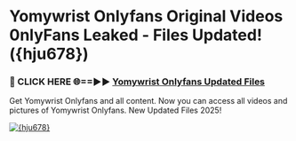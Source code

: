 # Yomywrist Onlyfans Original Videos 0nlyFans Leaked - Files Updated! ({hju678})

<h3>🔴 CLICK HERE 🌐==►► <a href="https://tinyurl.com/ms9xzufz" rel="nofollow">Yomywrist Onlyfans Updated Files</a></h3>

Get Yomywrist Onlyfans and all content. Now you can access all videos and pictures of Yomywrist Onlyfans. New Updated Files 2025!

[![{hju678}](https://i.imgur.com/PQ7UWWw.gif)](https://tinyurl.com/ms9xzufz)